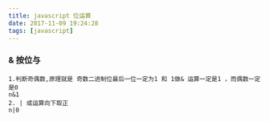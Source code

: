 ```yaml
---
title: javascript 位运算
date: 2017-11-09 19:24:28
tags: [javascript]
---
```


###  & 按位与
```
1.判断奇偶数,原理就是 奇数二进制位最后一位一定为1 和 1做& 运算一定是1 ，而偶数一定是0
n&1
2. | 或运算向下取正
n|0
```
